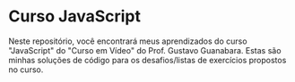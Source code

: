 # Curso JavaScript 
 Neste repositório, você encontrará meus aprendizados do curso "JavaScript" do "Curso em Vídeo" do Prof. Gustavo Guanabara. Estas são minhas soluções de código para os desafios/listas de exercícios propostos no curso.
